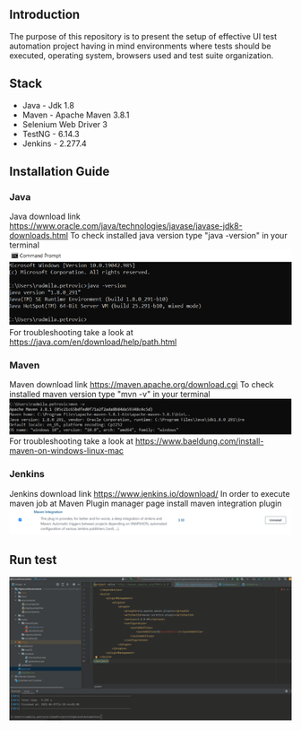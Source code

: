 ## Introduction
The purpose of this repository is to present the setup of effective UI test automation project having in mind environments where tests should be executed, operating system, browsers used and test suite organization.

## Stack
* Java - Jdk 1.8 
* Maven - Apache Maven 3.8.1
* Selenium Web Driver 3
* TestNG - 6.14.3
* Jenkins - 2.277.4

## Installation Guide

### Java
Java download link https://www.oracle.com/java/technologies/javase/javase-jdk8-downloads.html
To check installed java version type "java -version" in your terminal
![Java version](docs/images/JavaVersion.png)
For troubleshooting take a look at https://java.com/en/download/help/path.html

### Maven
Maven download link https://maven.apache.org/download.cgi
To check installed maven version type "mvn -v" in your terminal
![Maven version](docs/images/MavenVersion.png)
For troubleshooting take a look at https://www.baeldung.com/install-maven-on-windows-linux-mac

### Jenkins
Jenkins download link https://www.jenkins.io/download/
In order to execute maven job at Maven Plugin manager page install maven integration plugin
![Maven integration](docs/images/MavenIntegrationPlugin.png)

## Run test
![Run test](docs/images/RunTest.gif)